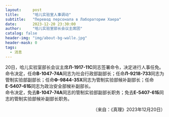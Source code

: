 ```yaml
---
layout:     post
title:      "哈儿实验室人事调动"
subtitle:   "Перевод персонала в Лаборатории Хаера"
date:       2023-12-20 23:30:00
author:     "哈儿实验室部长会议主席团"
catalog: false
header-img: "img/about-bg-walle.jpg"
header-mask: 0
tags:
  - 消息
---
```


20日，哈儿实验室部长会议主席**Л-1917-11С**同志签署命令，决定进行人事任免。  
命令决定，任命**В-1047-74А**同志为社会行政部副部长；任命**Л-9218-73З**同志为管制实验部副部长；任命**Ф-9844-35Х**同志为管制实验部候补副部长；任命**Е-5407-61Б**同志为政治安全部候补副部长。  
命令决定，免去**В-1047-74А**同志的管制实验部副部长职务；免去**Е-5407-61Б**同志的管制实验部候补副部长职务。
<div style="text-align: right">（来自：《真理》2023年12月20日）</div>